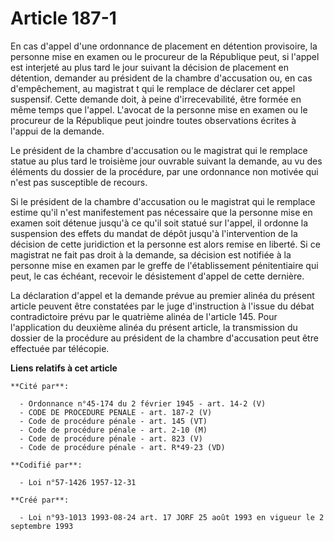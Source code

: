 # Article 187-1

En cas d'appel d'une ordonnance de placement en détention provisoire, la personne mise en examen ou le procureur de la
République peut, si l'appel est interjeté au plus tard le jour suivant la décision de placement en détention, demander au
président de la chambre d'accusation ou, en cas d'empêchement, au magistrat   t qui le remplace de déclarer cet appel
suspensif. Cette demande doit, à peine d'irrecevabilité, être formée en même temps que l'appel. L'avocat de la personne mise
en examen ou le procureur de la République peut joindre toutes observations écrites à l'appui de la demande.

Le président de la chambre d'accusation ou le magistrat qui le remplace statue au plus tard le troisième jour ouvrable
suivant la demande, au vu des éléments du dossier de la procédure, par une ordonnance non motivée qui n'est pas susceptible
de recours.

Si le président de la chambre d'accusation ou le magistrat qui le remplace estime qu'il n'est manifestement pas nécessaire
que la personne mise en examen soit détenue jusqu'à ce qu'il soit statué sur l'appel, il ordonne la suspension des effets du
mandat de dépôt jusqu'à l'intervention de la décision de cette juridiction et la personne est alors remise en liberté. Si ce
magistrat ne fait pas droit à la demande, sa décision est notifiée à la personne mise en examen par le greffe de
l'établissement pénitentiaire qui peut, le cas échéant, recevoir le désistement d'appel de cette dernière.

La déclaration d'appel et la demande prévue au premier alinéa du présent article peuvent être constatées par le juge
d'instruction à l'issue du débat contradictoire prévu par le quatrième alinéa de l'article 145. Pour l'application du
deuxième alinéa du présent article, la transmission du dossier de la procédure au président de la chambre d'accusation peut
être effectuée par télécopie.

**Liens relatifs à cet article**

	**Cité par**:

	  - Ordonnance n°45-174 du 2 février 1945 - art. 14-2 (V)
	  - CODE DE PROCEDURE PENALE - art. 187-2 (V)
	  - Code de procédure pénale - art. 145 (VT)
	  - Code de procédure pénale - art. 2-10 (M)
	  - Code de procédure pénale - art. 823 (V)
	  - Code de procédure pénale - art. R*49-23 (VD)

	**Codifié par**:

	  - Loi n°57-1426 1957-12-31

	**Créé par**:

	  - Loi n°93-1013 1993-08-24 art. 17 JORF 25 août 1993 en vigueur le 2 septembre 1993
